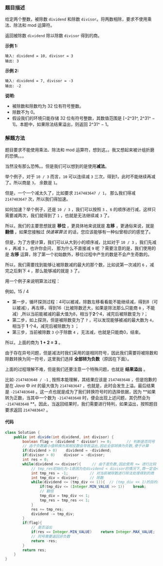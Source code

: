 ### 题目描述

给定两个整数，被除数 `dividend` 和除数 `divisor`。将两数相除，要求不使用乘法、除法和 mod 运算符。

返回被除数 `dividend` 除以除数 `divisor` 得到的商。

**示例 1:**

```
输入: dividend = 10, divisor = 3
输出: 3
```

**示例 2:**

```
输入: dividend = 7, divisor = -3
输出: -2
```

**说明:**

- 被除数和除数均为 32 位有符号整数。
- 除数不为 0。
- 假设我们的环境只能存储 32 位有符号整数，其数值范围是 [−2^31^, 2^31^ − 1]。本题中，如果除法结果溢出，则返回 2^31^ − 1。



### 解题方法

题目要求不能使用乘法、除法和 mod 运算符，想到这。。我又想起来被计组折磨的恐惧。。。

当然没有那么恐怖。。但是我们可以想到的是使用**减法**。

举个例子，对于 `10 / 3` 而言，`10` 可以连续减 `3` 三次，得到1，此时不能继续再减了。所以商是 `3`， 余数是 `1`。

但是，一个一个减太久了，比如要求 `2147483647 / 1`， 那么我们得减 `2147483647` 次，所以我们得加速。

如何加速？举个例子，还是 `10 / 3` ，我们可以按照 `3` 、`6` 的顺序进行减，这样只需要减两次，我们就得到了 `1` ，也就是无法继续减 `3` 了。

所以，我们的主要思想就是 **移位** ，更具体地来说就是 **左移** ，更通俗来说，就是 **翻倍** 。如果您接触过 *快速幂算法* 的话，您应该能够有一种似曾相识的感觉了。

但是，为了方便计算，我们可以从大到小的顺序减，比如对于 `10 / 3` ，我们先减 `6` ，再减 `3` 。也许你会问， 那为什么不直接减 `9` 呢 ？需要注意的是，我们使用的是 **左移** 运算，除了第一个初始数外，移位过程中产生的数是不会产生奇数的。

所以，我们需要找到能够让被除数减的最大的那个数，比如说第一次减的 `6` ，减完之后剩下 `4` ，那么能够减的就是 `3` 了。

 用一个例子来说明算法过程：

例如，15 / 4

- 第一步，循环探测过程：4可以被减，除数左移看看能不能继续减，得到8（可以被减），再左移，得到16（比被除数还大，如果是除法那么只能商 `0` ，不能减）,所以当前能被减的最大值为8，相当于**2**个4，减完后被除数变为 `7`；
- 第二步，如上探测，但是被除数变为了 `7` ，可以发现能够被减的最大数为 `4`，相当于 **1** 个4，减完后被除数为 `3` ；
- 第三步，当前被除数 `3` 小于除数 `4` ，无法减，也就是只能商0，结束。

所以，上面的商为 **1 + 2 = 3** 。

由于存在异号问题，但是减法时我们采用的是相同符号，因此我们需要将被除数和除数转换为同一符号，这里我们选择 **全部转为负数**（原因在下面）。

上面的过程理解不难，但是我们还要注意一个特殊问题，也就是 **结果溢出** 。

比如`-2147483648 / -1` , 按照本能理解，其结果应该是 `2147483648` ，但是抱歉的是在 *Java* 中 *int* 的最大值为 `2147483647` ，也就是，此时会发生上溢。最后结果是 `-2147483648` 。这一点也就是成为了我们转换符号时的选择依据，因为 **如果转为正数，当其中一个数为 `-2147483648` 时，便会出现上述问题，其仍然会为 `-2147483648` **。因此，当返回结果时，我们需要进行特判，如果溢出，按照题目要求返回  `2147483647` 。

#### 代码

```java
class Solution {
    public int divide(int dividend, int divisor) {
        boolean flag = (dividend ^ divisor) >= 0;       // 判断是否同号
        // 由于负数最小值转换为其相反数会导致溢出,因此全部转换为负数,便于计算
        if(dividend > 0)    dividend = -dividend;
        if(divisor > 0)    divisor = -divisor;
        int res = 0;
        while(dividend <= divisor){     // 由于是负数,因此使用 <= 进行比较
            // tmp_res初始化为-1是因为在dividend < divisor的情况下,商一定会<=-1,因为这里都是负数了
            int tmp_res = -1;          // 对当前被除数进行除法处理得到的商
            int tmp_div = divisor;     // 除数
            while(dividend <= (tmp_div << 1)){  // (tmp_div << 1)的目的就是考察是否能够继续翻倍
                if(tmp_div <= (Integer.MIN_VALUE >> 1))    break;        // 继续翻倍会导致int下溢,上面while循环的特判
                // 翻倍
                tmp_div = tmp_div << 1;
                tmp_res = tmp_res << 1;
            } 
            res += tmp_res;
            dividend -= tmp_div;
        }
        if(flag){
            // 是否溢出
            if(res == Integer.MIN_VALUE)    return Integer.MAX_VALUE;
            // 同号需要返回非负数
            return -res;
        }
        return res;
    }
}
```

